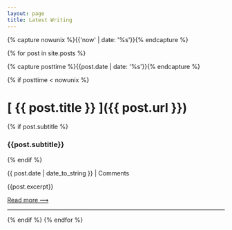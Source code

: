 ```yaml
---
layout: page
title: Latest Writing
---
```


{% capture nowunix %}{{'now' | date: '%s'}}{% endcapture %}

{% for post in site.posts %}

{% capture posttime %}{{post.date | date: '%s'}}{% endcapture %}

{% if posttime < nowunix %}

# [ {{ post.title }} ]({{ post.url }})

{% if post.subtitle %}

### {{post.subtitle}}

{% endif %}

<span class="date">{{ post.date | date_to_string }} | <span class="disqus-comment-count" data-disqus-url="http://tomcritchlow.com{{post.url}}">Comments</span> </span>


{{post.excerpt}}

[Read more &#10239;]({{post.url}})

<hr>

{% endif %}
{% endfor %}

<script id="dsq-count-scr" src="//tomcritchlow.disqus.com/count.js" async></script>
